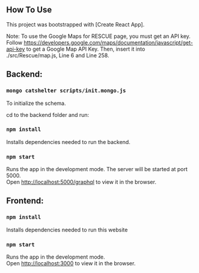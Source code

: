 ## How To Use

This project was bootstrapped with [Create React App].<br />

Note: To use the Google Maps for RESCUE page, you must get an API key. Follow https://developers.google.com/maps/documentation/javascript/get-api-key to get a Google Map API Key. Then, insert it into ./src/Rescue/map.js, Line 6 and Line 258.

## Backend:

### `mongo catshelter scripts/init.mongo.js`
To initialize the schema.

cd to the backend folder and run:

### `npm install`

Installs dependencies needed to run the backend.

### `npm start`

Runs the app in the development mode. The server will be started at port 5000.<br />
Open [http://localhost:5000/graphql](http://localhost:5000/graphql) to view it in the browser.

## Frontend:

### `npm install` 

Installs dependencies needed to run this website

### `npm start`

Runs the app in the development mode.<br />
Open [http://localhost:3000](http://localhost:3000) to view it in the browser.







